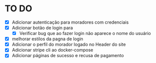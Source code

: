 # TO DO

- [x] Adicionar autenticação para moradores com credenciais
- [x] Adicionar botão de login para
  - [x] Verificar bug que ao fazer login não aparece o nome do usuário
- [x] melhorar estilos da pagna de login
- [x] Adicionar o perfil do morador logado no Header do site
- [x] Adicionar stripe cli ao docker-compose
- [x] Adicionar páginas de sucesso e recusa de pagamento
